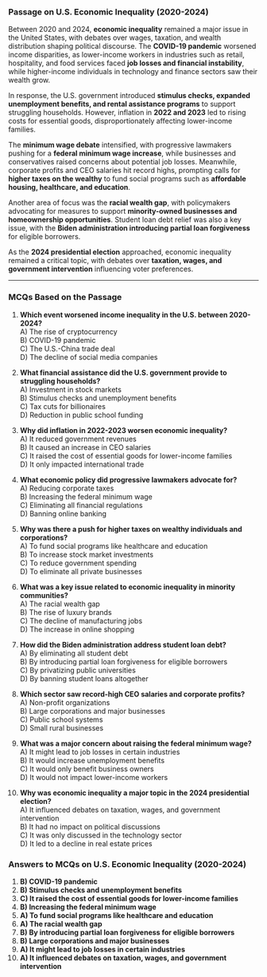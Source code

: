 ### **Passage on U.S. Economic Inequality (2020-2024)**  

Between 2020 and 2024, **economic inequality** remained a major issue in the United States, with debates over wages, taxation, and wealth distribution shaping political discourse. The **COVID-19 pandemic** worsened income disparities, as lower-income workers in industries such as retail, hospitality, and food services faced **job losses and financial instability**, while higher-income individuals in technology and finance sectors saw their wealth grow.  

In response, the U.S. government introduced **stimulus checks, expanded unemployment benefits, and rental assistance programs** to support struggling households. However, inflation in **2022 and 2023** led to rising costs for essential goods, disproportionately affecting lower-income families.  

The **minimum wage debate** intensified, with progressive lawmakers pushing for a **federal minimum wage increase**, while businesses and conservatives raised concerns about potential job losses. Meanwhile, corporate profits and CEO salaries hit record highs, prompting calls for **higher taxes on the wealthy** to fund social programs such as **affordable housing, healthcare, and education**.  

Another area of focus was the **racial wealth gap**, with policymakers advocating for measures to support **minority-owned businesses and homeownership opportunities**. Student loan debt relief was also a key issue, with the **Biden administration introducing partial loan forgiveness** for eligible borrowers.  

As the **2024 presidential election** approached, economic inequality remained a critical topic, with debates over **taxation, wages, and government intervention** influencing voter preferences.  

---  

### **MCQs Based on the Passage**  

1. **Which event worsened income inequality in the U.S. between 2020-2024?**  
   A) The rise of cryptocurrency  
   B) COVID-19 pandemic  
   C) The U.S.-China trade deal  
   D) The decline of social media companies  

2. **What financial assistance did the U.S. government provide to struggling households?**  
   A) Investment in stock markets  
   B) Stimulus checks and unemployment benefits  
   C) Tax cuts for billionaires  
   D) Reduction in public school funding  

3. **Why did inflation in 2022-2023 worsen economic inequality?**  
   A) It reduced government revenues  
   B) It caused an increase in CEO salaries  
   C) It raised the cost of essential goods for lower-income families  
   D) It only impacted international trade  

4. **What economic policy did progressive lawmakers advocate for?**  
   A) Reducing corporate taxes  
   B) Increasing the federal minimum wage  
   C) Eliminating all financial regulations  
   D) Banning online banking  

5. **Why was there a push for higher taxes on wealthy individuals and corporations?**  
   A) To fund social programs like healthcare and education  
   B) To increase stock market investments  
   C) To reduce government spending  
   D) To eliminate all private businesses  

6. **What was a key issue related to economic inequality in minority communities?**  
   A) The racial wealth gap  
   B) The rise of luxury brands  
   C) The decline of manufacturing jobs  
   D) The increase in online shopping  

7. **How did the Biden administration address student loan debt?**  
   A) By eliminating all student debt  
   B) By introducing partial loan forgiveness for eligible borrowers  
   C) By privatizing public universities  
   D) By banning student loans altogether  

8. **Which sector saw record-high CEO salaries and corporate profits?**  
   A) Non-profit organizations  
   B) Large corporations and major businesses  
   C) Public school systems  
   D) Small rural businesses  

9. **What was a major concern about raising the federal minimum wage?**  
   A) It might lead to job losses in certain industries  
   B) It would increase unemployment benefits  
   C) It would only benefit business owners  
   D) It would not impact lower-income workers  

10. **Why was economic inequality a major topic in the 2024 presidential election?**  
   A) It influenced debates on taxation, wages, and government intervention  
   B) It had no impact on political discussions  
   C) It was only discussed in the technology sector  
   D) It led to a decline in real estate prices  


### **Answers to MCQs on U.S. Economic Inequality (2020-2024)**  

1. **B) COVID-19 pandemic**  
2. **B) Stimulus checks and unemployment benefits**  
3. **C) It raised the cost of essential goods for lower-income families**  
4. **B) Increasing the federal minimum wage**  
5. **A) To fund social programs like healthcare and education**  
6. **A) The racial wealth gap**  
7. **B) By introducing partial loan forgiveness for eligible borrowers**  
8. **B) Large corporations and major businesses**  
9. **A) It might lead to job losses in certain industries**  
10. **A) It influenced debates on taxation, wages, and government intervention**  

